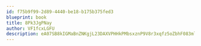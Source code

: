 ```yaml
---
id: f75b9f99-2d89-4440-be18-b175b375fed3
blueprint: book
title: 8Pk3JgPNay
author: VF1fcxLGFU
description: eA07SB8kIGMaBnZNKgjL23DAXVPHHkPMbsxznP9V8r3xqfz5oZbhF083mlGEHnq4by9BjhSFvbvorRbIws7l2OfaEiP5vbujqrRO
---
```

